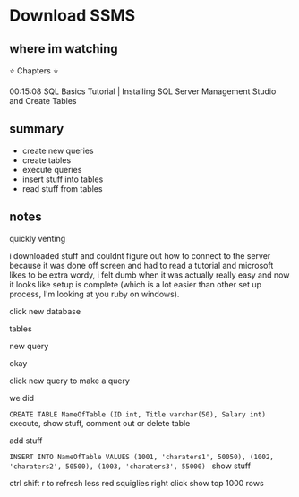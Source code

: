 # Download SSMS

## where im watching

⭐️ Chapters ⭐️

00:15:08 SQL Basics Tutorial | Installing SQL Server Management Studio and Create Tables

## summary

- create new queries
- create tables
- execute queries
- insert stuff into tables
- read stuff from tables


## notes

quickly venting

i downloaded stuff and couldnt figure out how to connect to the server because it was done off screen and had to read a tutorial and microsoft likes to be extra wordy, i felt dumb when it was actually really easy and now it looks like setup is complete (which is a lot easier than other set up process, I'm looking at you ruby on windows).

click new database

tables 

new query

okay 

click new query to make a query

we did

`CREATE TABLE NameOfTable
(ID int,
Title varchar(50),
Salary int)
`
execute, show stuff, comment out or delete table

add stuff 

`INSERT INTO NameOfTable VALUES
(1001, 'charaters1', 50050),
(1002, 'charaters2', 50500),
(1003, 'charaters3', 55000)
`
show stuff



ctrl shift r to refresh less red squiglies
right click show top 1000 rows
